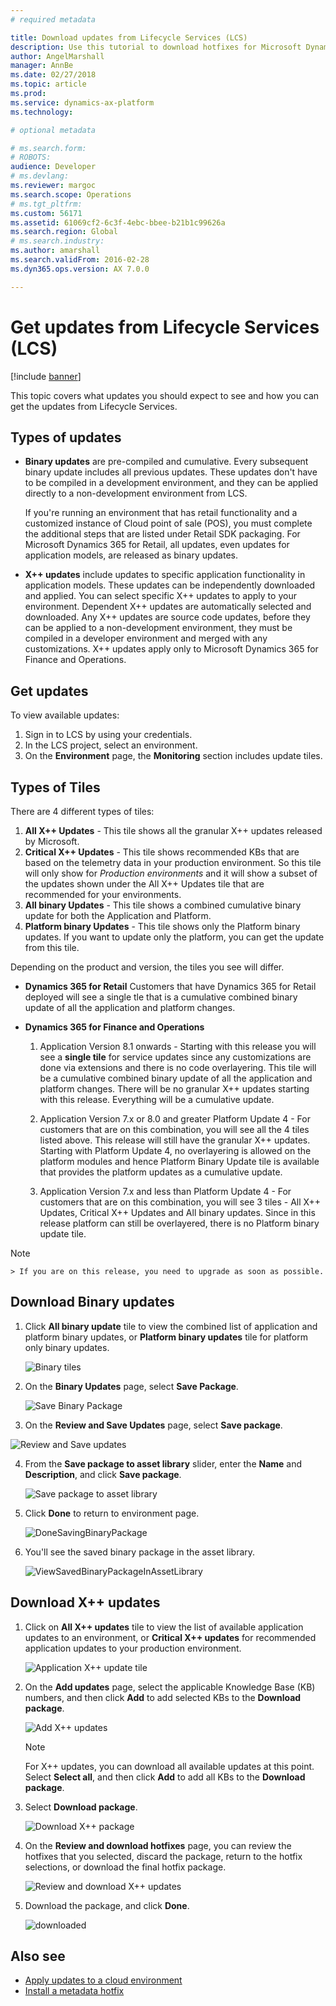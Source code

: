 ```yaml
---
# required metadata

title: Download updates from Lifecycle Services (LCS)
description: Use this tutorial to download hotfixes for Microsoft Dynamics 365 for Finance and Operations, from Lifecycle Services (LCS).
author: AngelMarshall
manager: AnnBe
ms.date: 02/27/2018
ms.topic: article
ms.prod: 
ms.service: dynamics-ax-platform
ms.technology: 

# optional metadata

# ms.search.form: 
# ROBOTS: 
audience: Developer
# ms.devlang: 
ms.reviewer: margoc
ms.search.scope: Operations
# ms.tgt_pltfrm: 
ms.custom: 56171
ms.assetid: 61069cf2-6c3f-4ebc-bbee-b21b1c99626a
ms.search.region: Global
# ms.search.industry: 
ms.author: amarshall
ms.search.validFrom: 2016-02-28
ms.dyn365.ops.version: AX 7.0.0

---
```


# Get updates from Lifecycle Services (LCS)

[!include [banner](../includes/banner.md)]

This topic covers what updates you should expect to see and how you can get the updates from Lifecycle Services.

## Types of updates

- **Binary updates** are pre-compiled and cumulative. Every subsequent binary update includes all previous updates. These updates don't have to be compiled in a development environment, and they can be applied directly to a non-development environment from LCS.
        
    If you're running an environment that has retail functionality and a customized instance of Cloud point of sale (POS), you must complete the additional steps that are listed under Retail SDK packaging. For Microsoft Dynamics 365 for Retail, all updates, even updates for application models, are released as binary updates.    

- **X++ updates** include updates to specific application functionality in application models. These updates can be independently downloaded and applied. You can select specific X++ updates to apply to your environment.  Dependent X++ updates are automatically selected and downloaded.  Any X++ updates are source code updates, before they can be applied to a non-development environment, they must be compiled in a developer environment and merged with any customizations. X++ updates apply only to Microsoft Dynamics 365 for Finance and Operations.   

## Get updates

To view available updates:
1. Sign in to LCS by using your credentials.
2. In the LCS project, select an environment.
3. On the **Environment** page, the **Monitoring** section includes update tiles. 

## Types of Tiles

There are 4 different types of tiles: 
1. **All X++ Updates** - This tile shows all the granular X++ updates released by Microsoft. 
2. **Critical X++ Updates** - This tile shows recommended KBs that are based on the telemetry data in your production environment. So this tile will only show for *Production environments* and it will show a subset of the updates shown under the All X++ Updates tile that are recommended for your environments. 
3. **All binary Updates** - This tile shows a combined cumulative binary update for both the Application and Platform.
4. **Platform binary Updates** - This tile shows only the Platform binary updates. If you want to update only the platform, you can get the update from this tile. 

Depending on the product and version, the tiles you see will differ.

- **Dynamics 365 for Retail**
Customers that have Dynamics 365 for Retail deployed will see a single tle that is a cumulative combined binary update of all the application and platform changes. 

- **Dynamics 365 for Finance and Operations** 
   1. Application Version 8.1 onwards - Starting with this release you will see a **single tile** for service updates since any customizations are done via extensions and there is no code overlayering. This tile will be a cumulative combined binary update of all the application and platform changes. There will be no granular X++ updates starting with this release. Everything will be a cumulative update. 
 
   2. Application Version 7.x or 8.0 and greater Platform Update 4 - For customers that are on this combination, you will see all the 4 tiles listed above. This release will still have the granular X++ updates. Starting with Platform Update 4, no overlayering is allowed on the platform modules and hence Platform Binary Update tile is available that provides the platform updates as a cumulative update. 

  3. Application Version 7.x and less than Platform Update 4 - For customers that are on this combination, you will see 3 tiles - All X++ Updates, Critical X++ Updates and All binary updates. Since in this release platform can still be overlayered, there is no Platform binary update tile. 
 > [!NOTE]
    > If you are on this release, you need to upgrade as soon as possible. 
   
## Download Binary updates

1. Click **All binary update** tile to view the combined list of application and platform binary updates, or **Platform binary updates** tile for platform only binary updates. 

   ![Binary tiles](./media/BinaryUpdateTiles.jpg)

2. On the **Binary Updates** page, select **Save Package**.

   ![Save Binary Package](./media/ReviewAndSaveBinaryPackage.jpg)

3. On the **Review and Save Updates** page, select **Save package**.

![Review and Save updates](./media/ReviewBinaryPackage.jpg)

4. From the **Save package to asset library** slider, enter the **Name** and **Description**, and click **Save package**.

   ![Save package to asset library](./media/SaveBinaryPackage.jpg)

5. Click **Done** to return to environment page.

   ![DoneSavingBinaryPackage](./media/DoneSavingBinaryPackage.jpg)
 
6. You'll see the saved binary package in the asset library. 

   ![ViewSavedBinaryPackageInAssetLibrary](./media/ViewSavedBinaryPackageInAssetLibrary.jpg)

## Download X++ updates

1. Click on **All X++ updates** tile to view the list of available application updates to an environment, or **Critical X++ updates** for recommended application updates to your production environment. 

   ![Application X++ update tile](./media/X++UpdateTiles.jpg)   
  
2. On the **Add updates** page, select the applicable Knowledge Base (KB) numbers, and then click **Add** to add selected KBs to the **Download package**.

    ![Add X++ updates](./media/AddX++Updates.jpg)

    > [!NOTE]
    > For X++ updates, you can download all available updates at this point. Select **Select all**, and then click **Add** to add all KBs to  the **Download package**.

3. Select **Download package**.

    ![Download X++ package](./media/DownloadX++UpdatePackage.jpg)

4. On the **Review and download hotfixes** page, you can review the hotfixes that you selected, discard the package, return to the hotfix selections, or download the final hotfix package.

    ![Review and download X++ updates](media/ReviewAndDownloadX++Package.jpg)
    
5. Download the package, and click **Done**.
    
    ![downloaded](media/X++UpdatesDownloadBegin.jpg)


## Also see
- [Apply updates to a cloud environment](../deployment/apply-deployable-package-system.md)
- [Install a metadata hotfix](./install-metadata-hotfix-package.md) 
